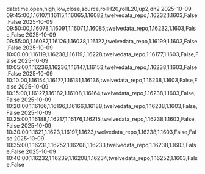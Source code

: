 datetime,open,high,low,close,source,rollH20,rollL20,up2,dn2
2025-10-09 09:45:00,1.16107,1.16115,1.16065,1.16082,twelvedata_repo,1.16232,1.1603,False,False
2025-10-09 09:50:00,1.16078,1.16091,1.16071,1.16085,twelvedata_repo,1.16232,1.1603,False,False
2025-10-09 09:55:00,1.16087,1.16126,1.16038,1.16122,twelvedata_repo,1.16199,1.1603,False,False
2025-10-09 10:00:00,1.16119,1.16238,1.16119,1.16228,twelvedata_repo,1.16177,1.1603,False,False
2025-10-09 10:05:00,1.16236,1.16236,1.16147,1.16153,twelvedata_repo,1.16238,1.1603,False,False
2025-10-09 10:10:00,1.16154,1.16177,1.16131,1.16136,twelvedata_repo,1.16238,1.1603,False,False
2025-10-09 10:15:00,1.16127,1.16182,1.16108,1.16164,twelvedata_repo,1.16238,1.1603,False,False
2025-10-09 10:20:00,1.16166,1.16196,1.16166,1.16188,twelvedata_repo,1.16238,1.1603,False,False
2025-10-09 10:25:00,1.16188,1.16217,1.16176,1.16215,twelvedata_repo,1.16238,1.1603,False,False
2025-10-09 10:30:00,1.1621,1.1623,1.16197,1.1623,twelvedata_repo,1.16238,1.1603,False,False
2025-10-09 10:35:00,1.16231,1.16252,1.16208,1.16233,twelvedata_repo,1.16238,1.1603,False,False
2025-10-09 10:40:00,1.16232,1.16239,1.16208,1.16234,twelvedata_repo,1.16252,1.1603,False,False
